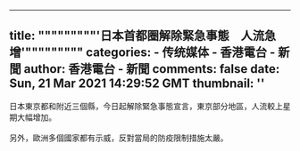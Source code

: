
---
title: """""""""'日本首都圈解除緊急事態　人流急增'"""""""""
categories: 
    - 传统媒体
    - 香港電台 - 新聞
author: 香港電台 - 新聞
comments: false
date: Sun, 21 Mar 2021 14:29:52 GMT
thumbnail: ''
---

<div>   
<div><div class="img-root"></div><div class="content-root">日本東京都和附近三個縣，今日起解除緊急事態宣言，東京部分地區，人流較上星期大幅增加。<br><br>另外，歐洲多個國家都有示威，反對當局的防疫限制措施太嚴。</div></div>  
</div>
            